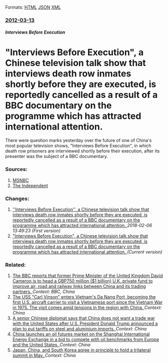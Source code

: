 
Formats: [HTML](/news/2012/03/13/interviews-before-execution-a-chinese-television-talk-show-that-interviews-death-row-inmates-shortly-before-they-are-executed-is-reporte.html)  [JSON](/news/2012/03/13/interviews-before-execution-a-chinese-television-talk-show-that-interviews-death-row-inmates-shortly-before-they-are-executed-is-reporte.json)  [XML](/news/2012/03/13/interviews-before-execution-a-chinese-television-talk-show-that-interviews-death-row-inmates-shortly-before-they-are-executed-is-reporte.xml)  

### [2012-03-13](/news/2012/03/13/index.md)

##### Interviews Before Execution
# "Interviews Before Execution", a Chinese television talk show that interviews death row inmates shortly before they are executed, is reportedly cancelled as a result of a BBC documentary on the programme which has attracted international attention. 

There were question marks yesterday over the future of one of China&#039;s most popular television shows, &quot;Interviews Before Execution&quot;, in which death row prisoners are interviewed shortly before their execution, after its presenter was the subject of a BBC documentary.


### Sources:

1. [MSNBC](http://behindthewall.msnbc.msn.com/_news/2012/03/13/10670072-chinese-tv-show-interviews-before-execution-stirs-controversy)
2. [The Independent](https://www.independent.co.uk/news/world/asia/dead-show-walking-chinas-death-row-interviews-series-faces-axe-7563279.html)

### Changes:

1. [''Interviews Before Execution'', a Chinese television talk show that interviews death row inmates shortly before they are executed, is reportedly cancelled as a result of a BBC documentary on the programme which has attracted international attention. ](/news/2012/03/13/interviews-before-execution-a-chinese-television-talk-show-that-interviews-death-row-inmates-shortly-before-they-are-executed-is-repor.md) _2018-02-06 13:49:23 (First version)_
1. ["Interviews Before Execution", a Chinese television talk show that interviews death row inmates shortly before they are executed, is reportedly cancelled as a result of a BBC documentary on the programme which has attracted international attention. ](/news/2012/03/13/interviews-before-execution-a-chinese-television-talk-show-that-interviews-death-row-inmates-shortly-before-they-are-executed-is-reporte.md) _(Current version)_

### Related:

1. [The BBC reports that former Prime Minister of the United Kingdom David Cameron is to head a GBP750 million ($1 billion) U.K. private fund to improve air, road and railway links between China and its trading partners. ](/news/2017/12/16/the-bbc-reports-that-former-prime-minister-of-the-united-kingdom-david-cameron-is-to-head-a-agbp750-million-1-billion-u-k-private-fund-t.md) _Context: BBC, China_
2. [The USS "Carl Vinson" enters Vietnam's Da Nang Port, becoming the first U.S. aircraft carrier to visit a Vietnamese port since the Vietnam War in 1975. The visit comes amid tensions in the region with China. ](/news/2018/03/5/the-uss-carl-vinson-enters-vietnam-s-da-nang-port-becoming-the-first-u-s-aircraft-carrier-to-visit-a-vietnamese-port-since-the-vietnam-w.md) _Context: China_
3. [A senior Chinese diplomat says that China does not want a trade war with the United States after U.S. President Donald Trump announced a plan to put tariffs on steel and aluminium imports. ](/news/2018/03/4/a-senior-chinese-diplomat-says-that-china-does-not-want-a-trade-war-with-the-united-states-after-u-s-president-donald-trump-announced-a-pla.md) _Context: China_
4. [China launches an oil futures market on the Shanghai International Energy Exchange in a bid to compete with oil benchmarks from Europe and the United States. ](/news/2018/03/26/china-launches-an-oil-futures-market-on-the-shanghai-international-energy-exchange-in-a-bid-to-compete-with-oil-benchmarks-from-europe-and-t.md) _Context: China_
5. [Japan, China, and South Korea agree in principle to hold a trilateral summit in May. ](/news/2018/03/20/japan-china-and-south-korea-agree-in-principle-to-hold-a-trilateral-summit-in-may.md) _Context: China_
